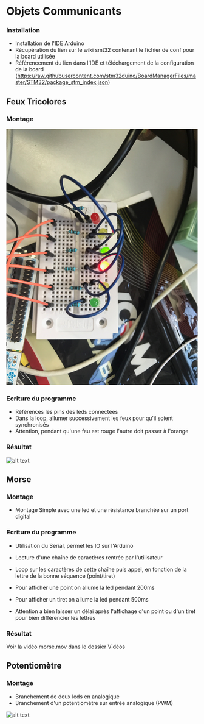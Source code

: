 # Objets Communicants


### Installation

* Installation de l'IDE Arduino
* Récupération du lien sur le wiki smt32 contenant le fichier de conf pour la board utilisée
* Référencement du lien dans l'IDE et téléchargement de la configuration de la board
 (https://raw.githubusercontent.com/stm32duino/BoardManagerFiles/master/STM32/package_stm_index.json)

## Feux Tricolores

### Montage

![alt text](./Images/montage_feux.jpeg "Montage Feux Tricolores")

### Ecriture du programme

* Références les pins des leds connectées
* Dans la loop, allumer successivement les feux pour qu'il soient synchronisés
* Attention, pendant qu'une feu est rouge l'autre doit passer à l'orange

### Résultat

![alt text](./Images/gif_feux.gif "2 Feux tricolors qui fonctionnent ensembles")

## Morse

### Montage

* Montage Simple avec une led et une résistance branchée sur un port digital

### Ecriture du programme

* Utilisation du Serial, permet les IO sur l'Arduino
* Lecture d'une chaîne de caractères rentrée par l'utilisateur
* Loop sur les caractères de cette chaîne puis appel, en fonction de la lettre de la bonne séquence (point/tiret)

* Pour afficher une point on allume la led pendant 200ms
* Pour afficher un tiret on allume la led pendant 500ms
* Attention a bien laisser un délai après l'affichage d'un point ou d'un tiret pour bien différencier les lettres

### Résultat

Voir la vidéo morse.mov dans le dossier Vidéos

## Potentiomètre

### Montage 

* Branchement de deux leds en analogique
* Branchement d'un potentiomètre sur entrée analogique (PWM)

![alt text](./Images/potentiometre "Branchement Potentiomètre") 
